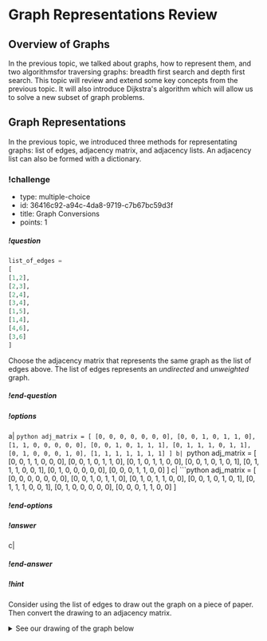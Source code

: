 # Graph Representations Review

## Overview of Graphs
In the previous topic, we talked about graphs, how to represent them, and two algorithmsfor traversing graphs: breadth first search and depth first search. This topic will review and extend some key concepts from the previous topic. It will also introduce Dijkstra's algorithm which will allow us to solve a new subset of graph problems. 
<!-- Add more advanced review questions -->


<!-- ======================= END CHALLENGE ======================= -->
## Graph Representations

In the previous topic, we introduced three methods for representating graphs: list of edges, adjacency matrix, and adjacency lists. An adjacency list can also be formed with a dictionary. 

### !challenge

* type: multiple-choice
* id: 36416c92-a94c-4da8-9719-c7b67bc59d3f
* title: Graph Conversions
* points: 1

##### !question
```python
list_of_edges = 
[
[1,2],
[2,3],
[2,4],
[3,4],
[1,5],
[1,4],
[4,6],
[3,6]
]
```
Choose the adjacency matrix that represents the same graph as the list of edges above. The list of edges represents an _undirected_ and _unweighted_ graph. 
##### !end-question

##### !options

a| ```python
    adj_matrix = [
        [0, 0, 0, 0, 0, 0, 0],
        [0, 0, 1, 0, 1, 1, 0],
        [1, 1, 0, 0, 0, 0, 0],
        [0, 0, 1, 0, 1, 1, 1],
        [0, 1, 1, 1, 0, 1, 1],
        [0, 1, 0, 0, 0, 1, 0],
        [1, 1, 1, 1, 1, 1, 1]
    ]
b| ```python
    adj_matrix = [
        [0, 0, 1, 1, 0, 0, 0],
        [0, 0, 1, 0, 1, 1, 0],
        [0, 1, 0, 1, 1, 0, 0],
        [0, 0, 1, 0, 1, 0, 1],
        [0, 1, 1, 1, 0, 0, 1],
        [0, 1, 0, 0, 0, 0, 0],
        [0, 0, 0, 1, 1, 0, 0]
    ]
c| ```python
    adj_matrix = [
        [0, 0, 0, 0, 0, 0, 0],
        [0, 0, 1, 0, 1, 1, 0],
        [0, 1, 0, 1, 1, 0, 0],
        [0, 0, 1, 0, 1, 0, 1],
        [0, 1, 1, 1, 0, 0, 1],
        [0, 1, 0, 0, 0, 0, 0],
        [0, 0, 0, 1, 1, 0, 0]
    ]
##### !end-options

##### !answer

c|

##### !end-answer

<!-- other optional sections -->
##### !hint 
Consider using the list of edges to draw out the graph on a piece of paper. Then convert the drawing to an adjacency matrix. 

<details>
<summary>See our drawing of the graph below</summary>
<div style="position: relative; width: 100%; height: 0; padding-top: 100.0000%;
 padding-bottom: 0; box-shadow: 0 2px 8px 0 rgba(63,69,81,0.16); margin-top: 1.6em; margin-bottom: 0.9em; overflow: hidden;
 border-radius: 8px; will-change: transform;">
  <iframe loading="lazy" style="position: absolute; width: 100%; height: 100%; top: 0; left: 0; border: none; padding: 0;margin: 0;"
    src="https:&#x2F;&#x2F;www.canva.com&#x2F;design&#x2F;DAFgMkiiMTE&#x2F;view?embed" allowfullscreen="allowfullscreen" allow="fullscreen">
  </iframe>
</div>
<a href="https:&#x2F;&#x2F;www.canva.com&#x2F;design&#x2F;DAFgMkiiMTE&#x2F;view?utm_content=DAFgMkiiMTE&amp;utm_campaign=designshare&amp;utm_medium=embeds&amp;utm_source=link" target="_blank" rel="noopener">dijkstra-q1-graph</a> 

Watch the graph be drawn:

<iframe src="https://adaacademy.hosted.panopto.com/Panopto/Pages/Embed.aspx?id=7d3983a7-0f67-4782-88d7-afe50161ada7&autoplay=false&offerviewer=true&showtitle=true&showbrand=true&captions=true&interactivity=all" height="405" width="720" style="border: 1px solid #464646;" allowfullscreen allow="autoplay"></iframe>

##### !end-hint
<!-- !rubric - !end-rubric (markdown, instructors can see while scoring a checkpoint) -->
##### !explanation 
In Option A, the last row has index 6 and therefore represents edges stemming from node 6. Each element of row 6 is a `1` indicating that node 6 has an edge to every other node in the graph, however the list of edges indicates node 6 is only connected to two other nodes in the graph, nodes 3 and 4.

In Option B, `adj_matrix[0][2]` and `adj_matrix[0][3]` indicates there is an edge from node 0 to node 2 and from node 0 to node 3 but that is not reflected in the list of edges. 

In Option C, each row-column intersection can also be found in the list of edges. Therefore, the answer is C.

See the video below for an example of translating the list of edges to an adjacency matrix. 

<iframe src="https://adaacademy.hosted.panopto.com/Panopto/Pages/Embed.aspx?id=8ae40a35-a45c-4424-977d-afe5015ea21e&autoplay=false&offerviewer=true&showtitle=true&showbrand=true&captions=true&interactivity=all" height="405" width="720" style="border: 1px solid #464646;" allowfullscreen allow="autoplay"></iframe>

##### !end-explanation 

### !end-challenge

<!-- ======================= END CHALLENGE ======================= -->

<!-- Write code to convert list of edges to adjacency matrix -->

### Representing Weighted Graphs

We can also represent weighted graphs with slight alterations to the same formats.

#### List of Edges
With a list of edges, we simply add a third value to each edge list representing the weight of that edge.

![weighted graph](images/weighted-graph.png)

For example, the following list represents the weighted graph above as a list of edges:

```py
list_of_edges = [
    [1, 2, 10],
    [1, 3, 30],
    [3, 4, 20]
]
```

#### Adjacency Matrix

With an adjacency matrix, we can use the value of each row-column interesection in the matrix represents the weight of each edge. Generally, values of 0 are still used to indicate the absence of an edge. However, if we wanted to allow for edges with zero or negative values, we could use a value like `None` to represent the absence of an edge.

![weighted graph](images/weighted-graph.png)

Below is an example matrix of the above graph. Notice that in this graph we use a zero value to indicate the absence of an edge.

![weighted adjacency  matrix](images/weighted-adj-matrix.png)

The above weighted matrix can be represented in Python as follows:

```py
adj_matrix = [
    [0, 0, 0, 0, 0],
    [0, 0, 10, 30, 0],
    [0, 10, 0, 0, 0],
    [0, 30, 0, 0, 20],
    [0, 0, 0, 20, 0]
]
```


#### Adjacency List
With an adjacency list, tuples are commonly used to pair each destination node in a source node's edge list with the edge weight. 

![weighted graph](images/weighted-graph.png)

```py
adj_list = [
    [],
    [(2, 10), (3, 30)],
    [(1, 10)],
    [(1, 30), (4, 20)],
    [(3,20)]
]
```
Other data structures such as lists and dictionaries can also be used as an alternative to tuples to pair the destination node with the edge weight

If we wanted to represent the same graph as an adjacency dictionary, it would look like the following:

```py
adj_dict = {
    1: [(2, 10), (3, 30)],
    2: [(1, 10)],
    3: [(1, 30), (4, 20)],
    4: [(3, 20)]
}
```

### Hidden Graphs

Many interview problems can be solved using graph theory even though they are not explicitly framed as graph problems. Problems in this category usually do not provide the graph as a list of edges, adjacency list, or adjacency matrix. Instead, it is on you as the interviewee to think about how you can transform the given information into a graph.

One common scenario is a problem in which we are given a 2D matrix or grid. This matrix is **not** an adjacency matrix. In an adjacency matrix, each value in the matrix represents either the presence or absence of an _edge_ between two nodes in the graph. In these 'hidden graph' problems, each value in the matrix represents a _node_ in the graph.

Consider the following problem:
 
> Given an `mxn` 2D binary grid `grid` which represents a map of 
> `1`s (land) and `0`s (water) return _the number of islands_.
> 
> An **island** is surrounded by water and is formed by connecting adjacenct lands
> horizontally or vertically. You may assume all four edges of the grid are all 
> surrounded by water. 

[Number of Islands](https://leetcode.com/problems/number-of-islands/)

If the following grid was passed in, we would expect our function to return `3` because there are three groups of adjacent 1s.

```python
grid = [
  ["1","1","0","0","0"],
  ["1","1","0","0","0"],
  ["0","0","1","0","0"],
  ["0","0","0","1","1"]
]

```
<!-- Add image of the islands -->

Notice that values of `1` in the grid represent land; values of `1` do not represent the presence of an edge between the row and column index nodes, therefore `grid` is not an adjacency matrix. Also notice that the grid we are given is _not_ a square matrix. An adjacency matrix will always be a square `nxn` matrix wher `n` is the number of nodes in the graph. Even though the problem does not provide us with a graph representation we are familiar with, we can still transform the grid into a graph. 

We can think of the overall grid as our graph with each value in the grid representing a potential node. Each node has four potential neighbors: the values one left, right, up, or down of it. 

We can refine our graph to say that only pieces of land (`1`s) are actual nodes in the graph. Each of its four potential neighbors are actual neighbors if they have a value of `1`. That is to say, there is an edge between two `1`s if they are adjacent. 

Imagining the graph in this way, we can pseudocode the following solution:

```
- Create a variable `num_islands` to track the number of islands by one
- Create a list of visited values
- Iterate through each value in the grid
    - If the value is land and has not yet been visited
        - Increase `num_islands` by one
        - Start a breadth first or depth first traversal with the current value
          as the start node
            - To loop through the neighbors, check the values up, down, left,
              and right of the current value
                - If the potential neighbor has a value `1` and is unvisited add
                  it to the queue/stack
    - Add the value to list of visited values
- Return `num_islands`
```

Recall that breadth first search and depth first search in their most basic form only find _connected_ elements in a graph, so BFS/DFS will be performed multiple times, one for each island. You can try solving this problem on [Leetcode](https://leetcode.com/problems/number-of-islands/)


<!-- >>>>>>>>>>>>>>>>>>>>>> BEGIN CHALLENGE >>>>>>>>>>>>>>>>>>>>>> -->
<!-- Replace everything in square brackets [] and remove brackets  -->

### !challenge

* type: paragraph
* id: 90ba81b1-027b-4760-a801-5c27feed732f
* title: Word Search Graph
* points: 1

##### !question

Consider the following problem.

> Given an `m x n` grid of characters `board` and a string `word`, return `True` if `word` exists in the grid. 
>
> The word can be constructed from letters of sequentially adjacent cells, where adjacent cells are horizontally or vertically neighboring. The same letter cell may not be used more than once. 

Example)

![Example 1](https://assets.leetcode.com/uploads/2020/11/04/word2.jpg)

Input: `board = [["A","B","C","E"],["S","F","C","S"],["A","D","E","E"]]`

`word = "ABCCED"`

Output: `True`

[word search](https://leetcode.com/problems/word-search/)

Write out the steps to solve the above problem using a modified breadth first or depth first search.

Spend no more then 10 minutes working through this independently. Use the hints below or reach out for help if you are still feeling stuck after 10 minutes.

##### !end-question

##### !placeholder



##### !end-placeholder

##### !answer

/.*/

##### !end-answer

<!-- other optional sections -->
##### !hint
What would be the nodes of the graph?

What would be the edges of the graph?

How would you find your start and end nodes in your traversal (breadth first or depth first search)? 

How will you know if you have found the entire word?

Would you need to perform multiple iterations of breadth first or depth first search?
##### !end-hint
<!-- !rubric - !end-rubric (markdown, instructors can see while scoring a checkpoint) -->
##### !explanation 
Each letter can be thought of as a node in the graph. A node has four potential neighbors, the letters left, right, up, and down of it. 

One example of possible pseudocoded solution:

```
- Create a list of visited values
- Initialize a variable `word_length` the number of letters in `word` 
  traversed so far to zero
- Iterate through each value in the grid
    - Add the value to the list of visited values
    - If the value is the first letter in `word` and has not yet been 
      visited
        - Start a breadth first or depth first traversal with the current
          value as the start node
            - Increment `word_length` by one
            - If `word_length` is equal to the length of `word`
                - Return `True`
            - To loop through the neighbors, check the values up, down,
              left, and right of the current value
                - If the potential neighbor is the next letter in `word`
                  add it to the queue/stack
- Return `False`
```
##### !end-explanation 

### !end-challenge

## Breadth First Search & Depth First Search Review

### Breadth First Search (BFS)
Recall from the last lesson that the breadth first search algorithm starts its traversal with a particular node and then visits each node connected to the starting node before expanding outward.

![Breadth First Search on an Undirected Graph](images/bfs-undirected-graph.gif)

Breadth first search uses a queue to visit nodes in order of proximity to the starting node. It accomplishes this by first adding each of the starting node's neighbors to the queue. The algorithm then removes nodes from the queue one at a time, adding each removed node's unvisited neighbors to both the queue for further processing and the list of visited nodes as it goes along.

### Depth First Search (DFS)
In contrast, the depth first search (DFS) algorithm starts at a particular node and then follows a continuous path of edges from that node as deeply as possible before backing up and following the next path. This pattern of traversal is also referred to as back-tracking.

![Depth First Search on an Undirected Graph](images/dfs-undirected-graph.gif)


Depth first search requires the use of a stack. The algorithm first adds each of the starting node's neighbors to the stack. It then removes nodes from the stack one at a time in last-in-first-out order and marks the removed node as visited. It adds each removed node's unvisited neighbors to the stack and repeats the process until the stack is empty. 

<!-- Add quesetion: Is this BFS or DFS -->

### Using Breadth First Search to Find the Shortest Path in an Unweighted Graph

Breadth first search can easily be adapted to find the shortest path between any two nodes in an unweighted graph. In order to retrieve the shortest path using the BFS algorithm, we would need to modify the algorithm to store the current shortest distance to the target node as well as the preceding node in the shortest path. This is essentially what Dijkstra's algorithm does, which we will learn more about in the next section. 

Again, you may recall BFS visits nodes based on *proximity*. It starts by visiting nodes one edge away from the start node (its neighbors). Then it visits nodes that are two edges away from the starting node (neighbor's neighbors), etc. Therefore, the BFS algorithm can be modified to record the smallest path from an initial node to any other connected node in the graph. The big difference between Dijkstra's Algorithm and BFS is that Dijkstra's uses the *weights* of the edges to determine the next node to consider rather than just the number of edges. Again, we'll talk about Dijkstra's algorithm more in the next section.

### Why DFS does not find shortest path

The main reason the DFS algorithm is not typically used to find the shortest path is because DFS is not a "greedy" algorithm. The algorithm is not designed to account for changes in logic based on the data it encounters, which is what is needed for finding the shortest path in a graph.

The DFS algorithm does not take a nodes' proximity into consideration when making its traversal, so it's not useful for tracking the distance between nodes.

## !callout
A greedy algorithm is an approach for solving a problem by selecting the best option available at the moment. A greedy algorithm never reverses the earlier decision even if the choise is wrong. An algorithm which is considered greedy may not produce the best result for all problems.
## !end-callout

## BFS, DFS, or Either

<!-- >>>>>>>>>>>>>>>>>>>>>> BEGIN CHALLENGE >>>>>>>>>>>>>>>>>>>>>> -->
<!-- Replace everything in square brackets [] and remove brackets  -->

### !challenge

* type: multiple-choice
* id: e012797e-0060-4484-b3b4-245fa4152228
* title: BFS, DFS, Either, or Neither?
* points: 0

##### !question

If we are looking for a node in a graph that is many levels deeper than the starting node, is BFS, DFS, Either, or Neither the best option?

##### !end-question

##### !options

a| Breadth First Search
b| Depth First Search
c| Either
d| Neither

##### !end-options

##### !answer

b|

##### !end-answer

##### !explanation

The correct answer is B because it is faster and more efficent to reach nodes deeper in the graph with Depth First Search.

##### !end-explanation 

### !end-challenge

### !challenge

* type: multiple-choice
* id: b8569433-61d6-48e0-afa2-5b28e3e9facf
* title: BFS, DFS, Either, or Neither?
* points: 0

##### !question

If we are looking to find all the connected nodes in a graph, is BFS, DFS, Either, or Neither the best option?

##### !end-question

##### !options

a| Breadth First Search
b| Depth First Search
c| Either
d| Neither

##### !end-options

##### !answer

c|

##### !end-answer

##### !explanation

The correct answer is C because either algorithm can be used to find all of the connected nodes in a graph. They both have similar time complexity with DFS being only slightly faster on average.

##### !end-explanation 

### !end-challenge

<!-- ======================= END CHALLENGE ======================= -->

## Introduction to Dijkstra's Algorithm

As mentioned earlier, a modified version of BFS only allows us to find the shortest path between two nodes in an unweighted graph. One way to further modify the BFS algorithm to find the shortest distance between two nodes is by implementing what is called Dijkstra's Algorithm. 

We will learn more about Dijkstra's Algorithm in the following lesson.
